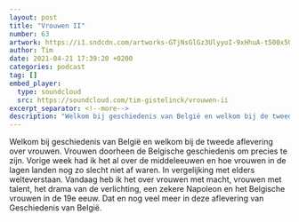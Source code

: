 ```yaml
---
layout: post
title: "Vrouwen II"
number: 63
artwork: https://i1.sndcdn.com/artworks-GTjNsGlGz3UlyyoI-9xHhuA-t500x500.jpg
author: Tim
date: 2021-04-21 17:39:20 +0200
categories: podcast
tag: []
embed_player:
  type: soundcloud
  src: https://soundcloud.com/tim-gistelinck/vrouwen-ii
excerpt_separator: <!--more-->
description: "Welkom bij geschiedenis van België en welkom bij de tweede aflevering over vrouwen."
---
```

Welkom bij geschiedenis van België en welkom bij de tweede aflevering over vrouwen. Vrouwen doorheen de Belgische geschiedenis om precies te zijn. Vorige week had ik het al over de middeleeuwen en hoe vrouwen in de lagen landen nog zo slecht niet af waren. In vergelijking met elders welteverstaan. Vandaag heb ik het over vrouwen met macht, vrouwen met talent, het drama van de verlichting, een zekere Napoleon en het Belgische vrouwen in de 19e eeuw. Dat en nog veel meer in deze aflevering van Geschiedenis van België.